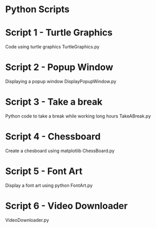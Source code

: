 # Python Scripts

# Script 1 - Turtle Graphics

Code using turtle graphics
TurtleGraphics.py

# Script 2 - Popup Window

Displaying a popup window
DisplayPopupWindow.py

# Script 3 - Take a break

Python code to take a break while working long hours
TakeABreak.py

# Script 4 - Chessboard

Create a chesboard using matplotlib
ChessBoard.py

# Script 5 - Font Art

Display a font art using python
FontArt.py

# Script 6 - Video Downloader

VideoDownloader.py